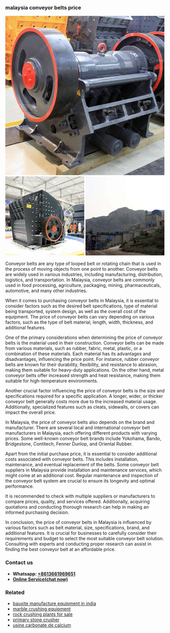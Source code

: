 <h3>malaysia conveyor belts price</h3><img src='1704856754.jpg' alt=''><p>Conveyor belts are any type of looped belt or rotating chain that is used in the process of moving objects from one point to another. Conveyor belts are widely used in various industries, including manufacturing, distribution, logistics, and transportation. In Malaysia, conveyor belts are commonly used in food processing, agriculture, packaging, mining, pharmaceuticals, automotive, and many other industries.</p><p>When it comes to purchasing conveyor belts in Malaysia, it is essential to consider factors such as the desired belt specifications, type of material being transported, system design, as well as the overall cost of the equipment. The price of conveyor belts can vary depending on various factors, such as the type of belt material, length, width, thickness, and additional features.</p><p>One of the primary considerations when determining the price of conveyor belts is the material used in their construction. Conveyor belts can be made from various materials, such as rubber, fabric, metal, plastic, or a combination of these materials. Each material has its advantages and disadvantages, influencing the price point. For instance, rubber conveyor belts are known for their durability, flexibility, and resistance to abrasion, making them suitable for heavy-duty applications. On the other hand, metal conveyor belts offer increased strength and heat resistance, making them suitable for high-temperature environments.</p><p>Another crucial factor influencing the price of conveyor belts is the size and specifications required for a specific application. A longer, wider, or thicker conveyor belt generally costs more due to the increased material usage. Additionally, specialized features such as cleats, sidewalls, or covers can impact the overall price.</p><p>In Malaysia, the price of conveyor belts also depends on the brand and manufacturer. There are several local and international conveyor belt manufacturers in Malaysia, each offering different products with varying prices. Some well-known conveyor belt brands include Yokohama, Bando, Bridgestone, Contitech, Fenner Dunlop, and Oriental Rubber.</p><p>Apart from the initial purchase price, it is essential to consider additional costs associated with conveyor belts. This includes installation, maintenance, and eventual replacement of the belts. Some conveyor belt suppliers in Malaysia provide installation and maintenance services, which might come at an additional cost. Regular maintenance and inspection of the conveyor belt system are crucial to ensure its longevity and optimal performance.</p><p>It is recommended to check with multiple suppliers or manufacturers to compare prices, quality, and services offered. Additionally, acquiring quotations and conducting thorough research can help in making an informed purchasing decision.</p><p>In conclusion, the price of conveyor belts in Malaysia is influenced by various factors such as belt material, size, specifications, brand, and additional features. It is crucial for businesses to carefully consider their requirements and budget to select the most suitable conveyor belt solution. Consulting with experts and conducting proper research can assist in finding the best conveyor belt at an affordable price.</p><h3>Contact us</h3><ul><li><strong>Whatsapp:&nbsp;<a href="https://wa.me/8613661969651">+8613661969651</a></strong></li><li><a href="https://swt.shibang-china.com/?git&amp;zhl&amp;malaysia conveyor belts price"><strong>Online Service(chat now)</strong></a></li></ul><h3>Related</h3><ul><li><a href='bauxite manufacture equipment in india.md'>bauxite manufacture equipment in india</a></li><li><a href='marble crushing equipment.md'>marble crushing equipment</a></li><li><a href='rock crushing plants for sale.md'>rock crushing plants for sale</a></li><li><a href='primary stone crusher.md'>primary stone crusher</a></li><li><a href='usine carbonate de calcium.md'>usine carbonate de calcium</a></li></ul>